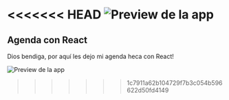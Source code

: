 <<<<<<< HEAD
![Preview de la app](./preview.png)
=======
## Agenda con React
Dios bendiga, por aquí les dejo mi agenda heca con React!

![Preview de la app](./preview.png)
>>>>>>> 1c7911a62b104729f7b3c054b596622d50fd4149
